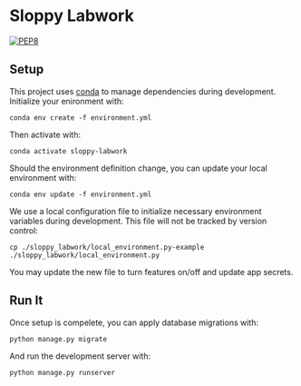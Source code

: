 # Sloppy Labwork

[![PEP8](https://img.shields.io/badge/code%20style-pep8-orange.svg)](https://www.python.org/dev/peps/pep-0008/)

## Setup

This project uses [conda](https://docs.conda.io/en/latest/) to manage
dependencies during development. Initialize your enironment with:

```
conda env create -f environment.yml
```

Then activate with:

```
conda activate sloppy-labwork
```

Should the environment definition change, you can update your local
environment with:

```
conda env update -f environment.yml
```

We use a local configuration file to initialize necessary environment
variables during development. This file will not be tracked by version
control:

```
cp ./sloppy_labwork/local_environment.py-example ./sloppy_labwork/local_environment.py
```

You may update the new file to turn features on/off and update app secrets.


## Run It

Once setup is compelete, you can apply database migrations with:

```
python manage.py migrate
```

And run the development server with:

```
python manage.py runserver
```